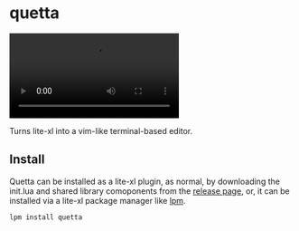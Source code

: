 # quetta

![video](quetta.mp4)

Turns lite-xl into a vim-like terminal-based editor.

## Install

Quetta can be installed as a lite-xl plugin, as normal, by downloading the init.lua and shared library comoponents from the 
[release page](https://github.com/adamharrison/quetta/releases), or, it can be installed via a lite-xl package manager
like [lpm](https://github.com/lite-xl/lite-xl-plugin-manager).

```
lpm install quetta
```
